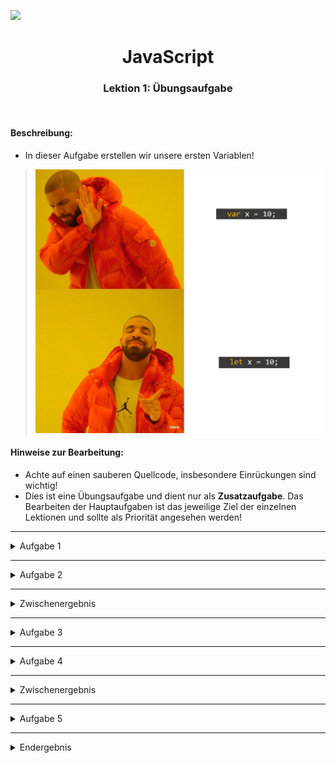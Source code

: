 ![](https://us-central1-progress-markdown.cloudfunctions.net/progress/10)
<h1 align="center">JavaScript</h1>
<h3 align="center">Lektion 1: Übungsaufgabe</h3>
<br>

#### Beschreibung:

- In dieser Aufgabe erstellen wir unsere ersten Variablen!
>![](img/meme-uebung1.png)
#### Hinweise zur Bearbeitung:

- Achte auf einen sauberen Quellcode, insbesondere Einrückungen sind wichtig!
- Dies ist eine Übungsaufgabe und dient nur als **Zusatzaufgabe**. Das Bearbeiten der
  Hauptaufgaben ist das jeweilige Ziel der einzelnen Lektionen und sollte als Priorität angesehen werden!

---

<details>
<summary>Aufgabe 1</summary>

Erstelle eine Variable mit dem Namen `land` und gib ihr den Wert `Spanien`. <br>
**Hinweis:** Benutze hierfür das Schlüsselwort `let`.

</details>

___

<details>
<summary>Aufgabe 2</summary>

Sehr gut! Gebe nun die soeben erstellte Variable in der console aus. Hierfür habe ich dir die Funktion
`console.debug()` schon vorgegeben. Du musst nur noch auf "Run" drücken! Schaue dir das Zwischenergebnis an und vergleiche
es mit deiner Ausgabe!

</details>

___

<details>
<summary>Zwischenergebnis</summary>

Das Ganze sollte ungefähr so in deiner Konsole aussehen. Stresse dich nicht, wenn es nicht GENAU so bei dir aussieht. Wichtig 
ist nur, dass der Name deiner Variablen dort steht. Ignoriere auch alles was unterhalb von Aufgabe 4 steht. Dazu kommen wir, 
wenn wir die anderen Aufgaben bearbeiten!  
>![](img/uebung1-1.png)
</details>

---

<details>
<summary>Aufgabe 3</summary>

Als Nächstes erstelle mehrere Variablen auf einmal. Trenne diese mit einem Komma und benutze wieder das Schlüsselwort `let`. <br>
Die gewünschten Variablen sind: `stadt`, `berg`, `fluss`.  
**Hinweis:** Du musst deinen Variablen keinen Wert geben.

</details>

---

<details>
<summary>Aufgabe 4</summary>

In der letzten Aufgabe haben wir Variablen erstellt. Nun geben wir diesen Variablen Werte. Als `stadt` wollen wir `Berlin`,
als `berg` wollen wir `Mount Everest` und als `fluss` wollen wir `Nil`.

</details>

---

<details>
<summary>Zwischenergebnis</summary>

Das Ganze sollte ungefähr so in deiner Konsole aussehen. Stresse dich nicht, wenn es nicht GENAU so bei dir aussieht. Wichtig
ist nur, dass die Namen deiner Variablen dort stehen. Ignoriere auch alles was unterhalb von Aufgabe 5 steht. Dazu kommen wir,
wenn wir die letzte Aufgabe bearbeiten!
>![](img/uebung1-2.png)
</details>

---

<details>
<summary>Aufgabe 5</summary>

Sehr gut! Wir sind fast fertig! Bisher haben wir nur Variablen mit Namen benutzt. Wie du aber bereits aus der Vorlesung weißt,
gibt es auch noch andere Arten von Variablen. Als letzte Aufgabe sollst du nun mehrere Variablen deklarieren und ihnen anschließend 
Werte geben. Ob du jede Variablen einzeln deklarierst und ihr gleich den Wert gibst (Bsp.: `let land = "Spanien";`) oder zuerst 
alle Variablen deklarierst und ihnen anschließend die Werte gibst (Bsp.: `let land; land = "Spanien";`) ist dir Überlassen.  
Folgend die gewünschten Variablen und Werte:  
`name`: `Elon Musk`  
`alter`: `50`  
`groesseInMeter`: `1.88`  
`amLeben`: `true`

</details>

---

<details>
<summary>Endergebnis</summary>
In dieser Übung hast du noch einmal gesehen, wie man Variablen auf verschiedene Weise erstellen kann und das es von diesen
verschiedene Typen gibt. Am Ende sollte es bei dir ungefähr so aussehen:  

>![](img/uebung1-3.png)

</details>